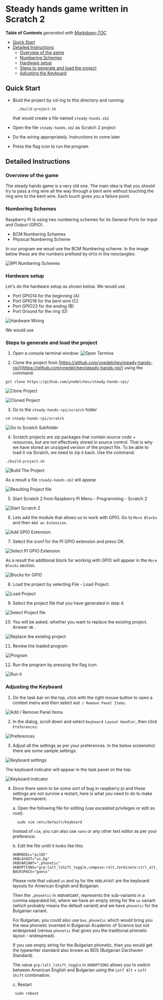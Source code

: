 Steady hands game written in Scratch 2
=========================================

<!--Please use markdown-toc -i README.md to update the table of contents -->
<!-- -->
**Table of Contents**  *generated with [Markdown-TOC](https://www.npmjs.com/package/markdown-toc#install)*

<!-- toc -->

- [Quick Start](#quick-start)
- [Detailed Instructions](#detailed-instructions)
  * [Overview of the game](#overview-of-the-game)
  * [Numbering Schemes](#numbering-schemes)
  * [Hardware setup](#hardware-setup)
  * [Steps to generate and load the project](#steps-to-generate-and-load-the-project)
  * [Adjusting the Keyboard](#adjusting-the-keyboard)

<!-- tocstop -->

Quick Start
------------
 * Biuld the project by cd-ing to this directory and running: 
   ````
     ./build-project.sh 
   ````
   that would create a file named `steady-hands.sb2`

 * Open the file `steady-hands.sb2` as Scratch 2 project
 * Do the wiring appropriately. Instructions to come later
 * Press the flag icon to run the program

Detailed Instructions
---------------------

### Overview of the game

The steady hands game is a very old one. The main idea is that you should 
try to pass a ring wire all the way through a bent wire without touching the 
ring wire to the bent wire. Each touch gives you a failure point. 


### Numbering Schemes

Raspberry Pi is using two numbering schemes for its General Ports for Input and Output (GPIO).

 - BCM Numbering Schemes
 - Physical Numbering Scheme 
 
In our program we woud use the BCM Numbering scheme. In the image below these are the numbers 
prefixed by `GPIO` in the renctangles: 

![RPI Numbering Schemes](images/0-numbering-scheme.png "Raspberry Pi Numbering Schemes")

### Hardware setup 

Let's do the hardware setup as shown below. We would use 

 - Port GPIO14 for the beginning (A)
 - Port GPIO18 for the bent wire (C)
 - Port GPIO23 for the ending    (B)
 - Port Ground for the ring      (D)
 
![Hardware Wiring](images/0-hardware-setup.png "Steady Hands Game Hardware Wiring")

We would use

### Steps to generate and load the project

 1. Open a console terminal window:
   ![Open Termina](images/1-open-terminal.png "Open Terminal")
   
 2. Clone the project from [https://github.com/ynedelchev/steady-hands-rpi/](https://github.com/ynedelchev/steady-hands-rpi/) using the command: 
   ```
   git clone https://github.com/ynedelchev/steady-hands-rpi/
   ```
   ![Clone Project](images/2-git-clone.png "Clone Project from GitHub")
   
   ![Cloned Project](images/3-git-cloned.png "After cloning")

 3. Go to the `steady-hands-rpi/scratch` folder
   ```
   cd steady-hands-rpi/scratch
   ```
   ![Go to Scratch Subfolder](images/4-cd-steady-hands-rpi-scratch.png "Go to Scratch subfolder")
  
 4. Scratch projects are zip packages that contain source code + resources, but are not effectively stored in source control. 
   That is why we have stored an unzipped version of the project file. To be able to load it via Scratch, we need to zip it 
   back. 
   Use the command: 
   ```
   ./build-project.sh
   ```
   ![Build The Project](images/5-build-project.png "Zip back the project files")
   
 
   As a result a file `steady-hands.sb2` will appear
 
   ![Resulting Project file](images/6-build-project.png "The project file after building it")
    
 5. Start Scratch 2 from Raspberry Pi Menu - Programming - Scratch 2
 
   ![Start Scratch 2](images/7-start-scratch.png "Start the Development Environment")
    
 6. Lets add the module that allows us to work with GPIO. Go to `More Blocks` and then `Add an Extension`.
   
   ![Add GPIO Extension](images/8-more-blocks-add-extensin.png "More Blocks - Add Extension")
   
 7. Select the iconf for the PI GPIO extension and press OK. 
   
   ![Select PI GPIO Extension](images/9-add-pi-gpio-module.png "PI GPIO Extension")
   
   As a result the additional block for working with GPIO will appear in the `More Blocks` section.
   
   ![Blocks for GPIO](images/10-gpio-added.png "Blocks for working with GPIO")
   
 8. Load the project by selecting File - Load Project.
   
   ![Load Project](images/11-load-project.png "Loading the project")
   
 9. Select the project file that you have generated in step 4.
   
   ![Select Project file](images/12-select-the-project.png "Selecting the project file")
   
 10. You will be asked, whether you want to replace the existing project. Answer `OK` .
   
   ![Replace the existing project](images/13-ask-override.png "Replace the existing project")
   
 11. Review the loaded program
   
   ![Program](images/14-loaded.png "Program")
   
 12. Run the program by pressing the flag icon. 
   
   ![Run it](images/15-run-it.png "Run the program")
   
### Adjusting the Keyboard

 1. On the task bar on the top, click with the right mouse button to open a context menu and then select 
   `Add / Remove Panel Items`.
   
   ![Add / Remove Panel Items](images/k1-add-remove-panel-items.png "Adjusting Panel Items")
   
 2. In the dialog, scroll down and select `Keyboard Layout Handler`, then click `Preferences`:
   
   ![Preferences](images/k2-keyboard-layout-handler.png "Preferences")
   
 3. Adjust all the settings as per your preferences. In the below screenshot there are some sample settings: 
   
   ![Keyboard settings](images/k3-settings.png "Keyboard settings")
   
   The keyboard indicator will appear in the task panel on the top:
   
   ![Keyboard indicator](images/k4-switch.png "Switching keyboard layouts")

 4. Since there seem to be some sort of bug in raspberry pi and these settings
    are not survive a restart, here is what you need to do to make them 
    permanent. 

    a. Open the following file for editing (use escalated privileges or edit as root):
       ```
         sudo vim /etc/default/keyboard
       ```
       Instead of `vim`, you can also use `nano` or any other text editor as per your preference.

     b. Edit the file untill it looks like this:
       ```
       XKBMODEL="pc105"
       XKBLAYOUT="us,bg"
       XKBVARIANT=",phonetic"
       XKBOPTIONS="grp:lalt_lshift_toggle,compose:ralt,terminate:ctrl_alt_bksp"
       BACKSPACE="guess"
       ```
       Please note that valued `us` and `bg` for the `XKBLAYOUT` are the keyboard layouts for American English and Bulgarian. 

       Then the `,phonetic` in `XKBVARIANT`, represents the sub-variants in a comma separated list, 
       where we have an empty string for the `us` variant (which probably means the 
       default variant) and we have `phonetic` for the Bulgarian variant. 

       For Bulgarian, you could also use `bas_phonetic` which would bring you the 
       new phonetic invented in Bulgarian Academic of Science but not widespread 
       (versus `phonetic` that gives you the traditional phonetic layout - widespread).

       If you use empty string for the Bulgarian phonetic, then you would get the 
       typewriter standard also known as BDS (Bulgarian Darzhaven Standard).

       The value `grp:lalt_lshift_toggle` in `XKBOPTIONS` allows you to switch between
       American English and Bulgarian using the `Letf Alt` + `Left Shift` combination.

     c. Restart 
       ```
        sudo reboot
       ```
        
